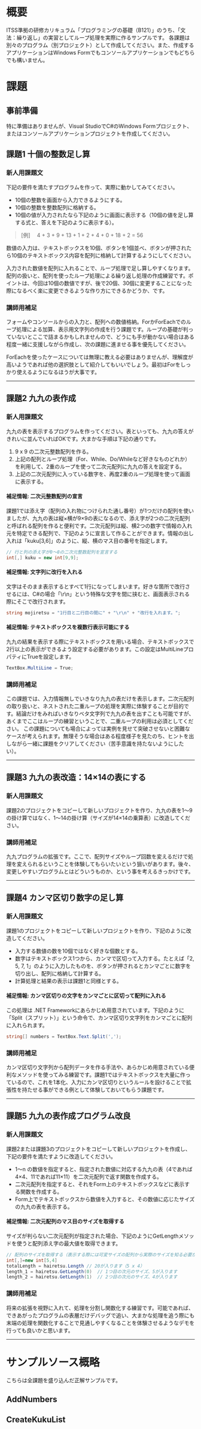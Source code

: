 # 概要
ITSS準拠の研修カリキュラム「プログラミングの基礎（B121）」のうち、「文法：繰り返し」の実習としてループ処理を実際に作るサンプルです。
各課題は別々のプログラム（別プロジェクト）として作成してください。また、作成するアプリケーションはWindows Formでもコンソールアプリケーションでもどちらでも構いません。

# 課題

## 事前準備

特に準備はありませんが、Visual StudioでC#のWindows Formプロジェクト、またはコンソールアプリケーションプロジェクトを作成してください。

## 課題1 十個の整数足し算

### 新人用課題文
下記の要件を満たすプログラムを作って、実際に動かしてみてください。

- 10個の整数を画面から入力できるようにする。
- 10個の整数を整数配列に格納する。
- 10個の値が入力されたなら下記のように画面に表示する（10個の値を足し算する式と、答えを下記のように表示する）。

> [例]
>　4 + 3 + 9 + 13 + 1 + 2 + 4 + 0 + 18 + 2 = 56

数値の入力は、テキストボックスを10個、ボタンを1個並べ、ボタンが押されたら10個のテキストボックス内容を配列に格納して計算するようにしてください。

入力された数値を配列に入れることで、ループ処理で足し算しやすくなります。配列の扱いと、配列を使ったループ処理による繰り返し処理の作成練習です。ポイントは、今回は10個の数値ですが、後で20個、30個に変更することになった際になるべく楽に変更できるような作り方にできるかどうか、です。

### 講師用補足
フォームやコンソールからの入力と、配列への数値格納。ForかForEachでのループ処理による加算、表示用文字列の作成を行う課題です。ループの基礎が判っていないとここで詰まるかもしれませんので、どうにも手が動かない場合はある程度一緒に支援しながら作成し、次の課題に進ませる事を優先してください。

ForEachを使ったケースについては無理に教える必要はありませんが、理解度が高いようであれば他の選択肢として紹介してもいいでしょう。最初はForをしっかり使えるようになるほうが大事です。

---

## 課題2 九九の表作成

### 新人用課題文
九九の表を表示するプログラムを作ってください。表といっても、九九の答えがきれいに並んでいればOKです。大まかな手順は下記の通りです。

1. 9 x 9 の二次元整数配列を作る。
1. 上記の配列とループ処理（For、While、Do/Whileなど好きなものどれか）を利用して、2重のループを使って二次元配列に九九の答えを設定する。
1. 上記の二次元配列に入っている数字を、再度2重のループ処理を使って画面に表示する。

#### 補足情報: 二次元整数配列の宣言
課題1では添え字（配列の入れ物につけられた通し番号）が1つだけの配列を使いましたが、九九の表は縦×横が9×9の表になるので、添え字が2つの二次元配列と呼ばれる配列を作ると便利です。二次元配列は縦、横2つの数字で情報の入れ元を特定できる配列で、下記のように宣言して作ることができます。情報の出し入れは「kuku[3,6]」のように、縦、横のマス目の番号を指定します。

```cs
// 行と列の添え字が0～8の二次元整数配列を宣言する
int[,] kuku = new int[9,9];
```

#### 補足情報: 文字列に改行を入れる
文字はそのまま表示するとすべて1行になってしまいます。好きな箇所で改行させるには、C#の場合「\r\n」という特殊な文字を間に挟むと、画面表示される際にそこで改行されます。

```cs
string mojiretsu = "1行目と二行目の間に" + "\r\n" + "改行を入れます。";
```

#### 補足情報: テキストボックスを複数行表示可能にする
九九の結果を表示する際にテキストボックスを用いる場合、テキストボックスで2行以上の表示ができるよう設定する必要があります。この設定はMultiLineプロパティにTrueを設定します。

```cs
TextBox.MultiLine = True;
```

### 講師用補足
この課題では、入力情報無しでいきなり九九の表だけを表示します。二次元配列の取り扱いと、ネストされた二重ループの処理を実際に体験することが目的です。結論だけをみればいきなりベタ文字列で九九の表を出すことも可能ですが、あくまでここはループの練習ということで、二重ループの利用は必須としてください。
この課題についても場合によっては実例を見せて突破させないと困難なケースが考えられます。無理そうな場合はある程度様子を見たのち、ヒントを出しながら一緒に課題をクリアしてください（苦手意識を持たないようにしたい）。

---

## 課題3 九九の表改造：14×14の表にする

### 新人用課題文
課題2のプロジェクトをコピーして新しいプロジェクトを作り、九九の表を1～9の掛け算ではなく、1～14の掛け算（サイズが14×14の乗算表）に改造してください。

### 講師用補足
九九プログラムの拡張です。ここで、配列サイズやループ回数を変えるだけで処理を変えられるということを体験してもらいたいという狙いがあります。後々、変更しやすいプログラムとはどういうものか、という事を考えるきっかけです。

---

## 課題4 カンマ区切り数字の足し算

### 新人用課題文
課題1のプロジェクトをコピーして新しいプロジェクトを作り、下記のように改造してください。

- 入力する数値の数を10個ではなく好きな個数とする。
- 数字はテキストボックス1つから、カンマで区切って入力する。たとえば「2, 5, 7, 1」のように入力したものを、ボタンが押されるとカンマごとに数字を切り出し、配列に格納して計算する。
- 計算処理と結果の表示は課題1と同様とする。

#### 補足情報: カンマ区切りの文字をカンマごとに区切って配列に入れる
この処理は .NET Frameworkにあらかじめ用意されています。下記のように「Split（スプリット）」という命令で、カンマ区切り文字列をカンマごとに配列に入れられます。

```cs
string[] numbers = TextBox.Text.Split(',');
```

### 講師用補足
カンマ区切り文字列から配列データを作る手法や、あらかじめ用意されている便利なメソッドを使ってみる練習です。課題1ではテキストボックスを大量に作っているので、これを1本化、入力にカンマ区切りというルールを設けることで拡張性を持たせる事ができる例として体験しておいてもらう課題です。

---

## 課題5 九九の表作成プログラム改良

### 新人用課題文
課題2または課題3のプロジェクトをコピーして新しいプロジェクトを作成し、下記の要件を満たすように改造してください。

- 1～n の数値を指定すると、指定された数値に対応する九九の表（4であれば4×4、11であれば11×11）を二次元配列で返す関数を作成する。
- 二次元配列を指定すると、それをForm上のテキストボックスなどに表示する関数を作成する。
- Form上でテキストボックスから数値を入力すると、その数値に応じたサイズの九九の表を表示する。

#### 補足情報: 二次元配列のマス目のサイズを取得する
サイズが判らない二次元配列が指定された場合、下記のようにGetLengthメソッドを使うと配列添え字の最大値を取得できます。

```cs
// 配列のサイズを取得する（表示する際には可変サイズの配列から実際のサイズを知る必要があるので）
int[,]=new int[5,4]
totalLength = hairetsu.Length // 20が入ります（5 x 4）
length_1 = hairetsu.GetLength(0)  // 1つ目の次元のサイズ、5が入ります
length_2 = hairetsu.GetLength(1)  // 2つ目の次元のサイズ、4が入ります
```

### 講師用補足
将来の拡張を視野に入れて、処理を分割し関数化する練習です。可能であれば、できあがったプログラムの表層だけデバッグで追い、大まかな処理を追う際にも末端の処理を関数化することで見通しやすくなることを体験させるようなデモを行っても良いかと思います。

---

# サンプルソース概略

こちらは全課題を盛り込んだ正解サンプルです。

## AddNumbers


## CreateKukuList

